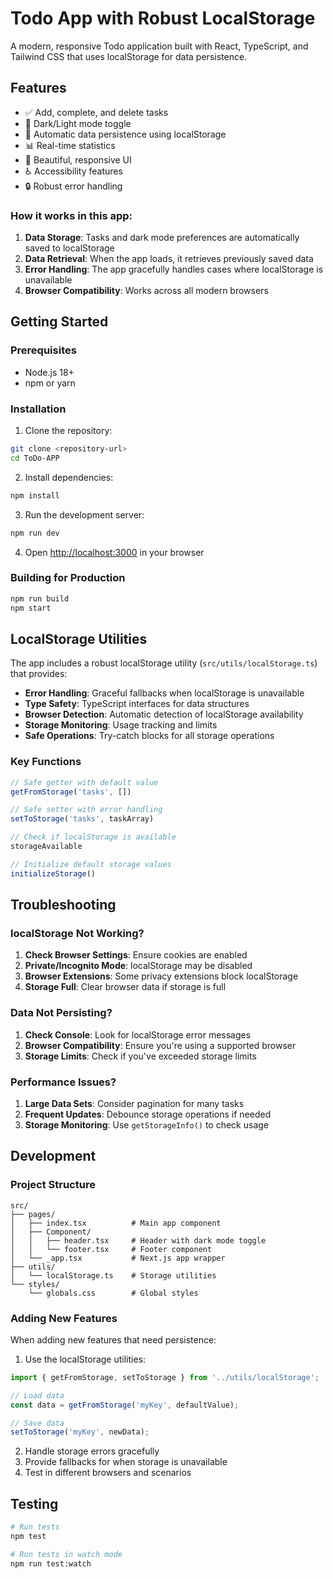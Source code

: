 # Todo App with Robust LocalStorage

A modern, responsive Todo application built with React, TypeScript, and Tailwind CSS that uses localStorage for data persistence.

## Features

- ✅ Add, complete, and delete tasks
- 🌙 Dark/Light mode toggle
- 💾 Automatic data persistence using localStorage
- 📊 Real-time statistics
- 🎨 Beautiful, responsive UI
- ♿ Accessibility features
- 🔒 Robust error handling
### How it works in this app:

1. **Data Storage**: Tasks and dark mode preferences are automatically saved to localStorage
2. **Data Retrieval**: When the app loads, it retrieves previously saved data
3. **Error Handling**: The app gracefully handles cases where localStorage is unavailable
4. **Browser Compatibility**: Works across all modern browsers


## Getting Started

### Prerequisites

- Node.js 18+ 
- npm or yarn

### Installation

1. Clone the repository:
```bash
git clone <repository-url>
cd ToDo-APP
```

2. Install dependencies:
```bash
npm install
```

3. Run the development server:
```bash
npm run dev
```

4. Open [http://localhost:3000](http://localhost:3000) in your browser

### Building for Production

```bash
npm run build
npm start
```

## LocalStorage Utilities

The app includes a robust localStorage utility (`src/utils/localStorage.ts`) that provides:

- **Error Handling**: Graceful fallbacks when localStorage is unavailable
- **Type Safety**: TypeScript interfaces for data structures
- **Browser Detection**: Automatic detection of localStorage availability
- **Storage Monitoring**: Usage tracking and limits
- **Safe Operations**: Try-catch blocks for all storage operations

### Key Functions

```typescript
// Safe getter with default value
getFromStorage('tasks', [])

// Safe setter with error handling
setToStorage('tasks', taskArray)

// Check if localStorage is available
storageAvailable

// Initialize default storage values
initializeStorage()
```

## Troubleshooting

### localStorage Not Working?

1. **Check Browser Settings**: Ensure cookies are enabled
2. **Private/Incognito Mode**: localStorage may be disabled
3. **Browser Extensions**: Some privacy extensions block localStorage
4. **Storage Full**: Clear browser data if storage is full

### Data Not Persisting?

1. **Check Console**: Look for localStorage error messages
2. **Browser Compatibility**: Ensure you're using a supported browser
3. **Storage Limits**: Check if you've exceeded storage limits

### Performance Issues?

1. **Large Data Sets**: Consider pagination for many tasks
2. **Frequent Updates**: Debounce storage operations if needed
3. **Storage Monitoring**: Use `getStorageInfo()` to check usage

## Development

### Project Structure

```
src/
├── pages/
│   ├── index.tsx          # Main app component
│   ├── Component/
│   │   ├── header.tsx     # Header with dark mode toggle
│   │   └── footer.tsx     # Footer component
│   └── _app.tsx           # Next.js app wrapper
├── utils/
│   └── localStorage.ts    # Storage utilities
└── styles/
    └── globals.css        # Global styles
```

### Adding New Features

When adding new features that need persistence:

1. Use the localStorage utilities:
```typescript
import { getFromStorage, setToStorage } from '../utils/localStorage';

// Load data
const data = getFromStorage('myKey', defaultValue);

// Save data
setToStorage('myKey', newData);
```

2. Handle storage errors gracefully
3. Provide fallbacks for when storage is unavailable
4. Test in different browsers and scenarios

## Testing

```bash
# Run tests
npm test

# Run tests in watch mode
npm run test:watch
```

